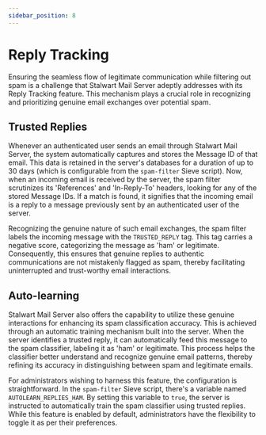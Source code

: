 ```yaml
---
sidebar_position: 8
---
```


# Reply Tracking

Ensuring the seamless flow of legitimate communication while filtering out spam is a challenge that Stalwart Mail Server adeptly addresses with its Reply Tracking feature. This mechanism plays a crucial role in recognizing and prioritizing genuine email exchanges over potential spam.

## Trusted Replies

Whenever an authenticated user sends an email through Stalwart Mail Server, the system automatically captures and stores the Message ID of that email. This data is retained in the server's databases for a duration of up to 30 days (which is configurable from the `spam-filter` Sieve script). Now, when an incoming email is received by the server, the spam filter scrutinizes its 'References' and 'In-Reply-To' headers, looking for any of the stored Message IDs. If a match is found, it signifies that the incoming email is a reply to a message previously sent by an authenticated user of the server.

Recognizing the genuine nature of such email exchanges, the spam filter labels the incoming message with the `TRUSTED_REPLY` tag. This tag carries a negative score, categorizing the message as 'ham' or legitimate. Consequently, this ensures that genuine replies to authentic communications are not mistakenly flagged as spam, thereby facilitating uninterrupted and trust-worthy email interactions.

## Auto-learning

Stalwart Mail Server also offers the capability to utilize these genuine interactions for enhancing its spam classification accuracy. This is achieved through an automatic training mechanism built into the server. When the server identifies a trusted reply, it can automatically feed this message to the spam classifier, labeling it as 'ham' or legitimate. This process helps the classifier better understand and recognize genuine email patterns, thereby refining its accuracy in distinguishing between spam and legitimate emails.

For administrators wishing to harness this feature, the configuration is straightforward. In the `spam-filter` Sieve script, there's a variable named `AUTOLEARN_REPLIES_HAM`. By setting this variable to `true`, the server is instructed to automatically train the spam classifier using trusted replies. While this feature is enabled by default, administrators have the flexibility to toggle it as per their preferences.
